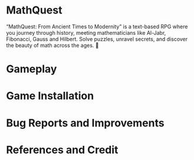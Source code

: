 # MathQuest
“MathQuest: From Ancient Times to Modernity” is a text-based RPG where you journey through history, meeting mathematicians like Al-Jabr, Fibonacci, Gauss and Hilbert. Solve puzzles, unravel secrets, and discover the beauty of math across the ages. 🌟

# Gameplay

# Game Installation

# Bug Reports and Improvements

# References and Credit